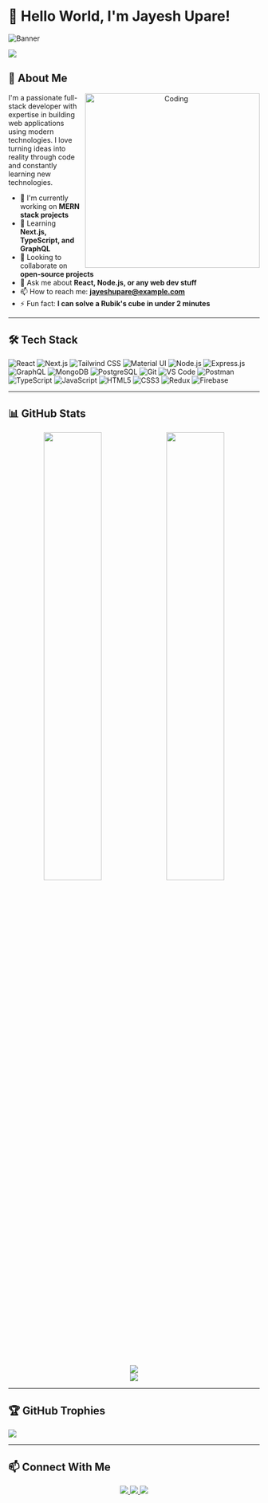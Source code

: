 # 👋 Hello World, I'm Jayesh Upare!

<!-- Header/Banner -->
![Banner](https://github.com/Jayeshupare/Jayeshupare/blob/main/assets/github-header-image.png)

<!-- Profile Views -->
![](https://komarev.com/ghpvc/?username=Jayeshupare&label=Profile%20views&color=0e75b6&style=flat-square)

## 🚀 About Me

<div align="center">
  <img align="right" alt="Coding" width="350" src="https://miro.medium.com/v2/resize:fit:1400/1*qdAW1TjCN57h1lbuuzvchg.gif">
</div>

I'm a passionate full-stack developer with expertise in building web applications using modern technologies. I love turning ideas into reality through code and constantly learning new technologies.

- 🔭 I'm currently working on **MERN stack projects**
- 🌱 Learning **Next.js, TypeScript, and GraphQL**
- 👯 Looking to collaborate on **open-source projects**
- 💬 Ask me about **React, Node.js, or any web dev stuff**
- 📫 How to reach me: **jayeshupare@example.com**
- ⚡ Fun fact: **I can solve a Rubik's cube in under 2 minutes**

---

## 🛠 Tech Stack

![React](https://img.shields.io/badge/React-20232A?style=for-the-badge&logo=react&logoColor=61DAFB)
![Next.js](https://img.shields.io/badge/Next.js-000000?style=for-the-badge&logo=next.js&logoColor=white)
![Tailwind CSS](https://img.shields.io/badge/Tailwind_CSS-38B2AC?style=for-the-badge&logo=tailwind-css&logoColor=white)
![Material UI](https://img.shields.io/badge/Material--UI-0081CB?style=for-the-badge&logo=material-ui&logoColor=white)
![Node.js](https://img.shields.io/badge/Node.js-339933?style=for-the-badge&logo=node.js&logoColor=white)
![Express.js](https://img.shields.io/badge/Express.js-000000?style=for-the-badge&logo=express&logoColor=white)
![GraphQL](https://img.shields.io/badge/GraphQL-E10098?style=for-the-badge&logo=graphql&logoColor=white)
![MongoDB](https://img.shields.io/badge/MongoDB-4EA94B?style=for-the-badge&logo=mongodb&logoColor=white)
![PostgreSQL](https://img.shields.io/badge/PostgreSQL-316192?style=for-the-badge&logo=postgresql&logoColor=white)
![Git](https://img.shields.io/badge/Git-F05032?style=for-the-badge&logo=git&logoColor=white)
![VS Code](https://img.shields.io/badge/VS_Code-007ACC?style=for-the-badge&logo=visual-studio-code&logoColor=white)
![Postman](https://img.shields.io/badge/Postman-FF6C37?style=for-the-badge&logo=postman&logoColor=white)
![TypeScript](https://img.shields.io/badge/TypeScript-007ACC?style=for-the-badge&logo=typescript&logoColor=white)
![JavaScript](https://img.shields.io/badge/JavaScript-F7DF1E?style=for-the-badge&logo=javascript&logoColor=black)
![HTML5](https://img.shields.io/badge/HTML5-E34F26?style=for-the-badge&logo=html5&logoColor=white)
![CSS3](https://img.shields.io/badge/CSS3-1572B6?style=for-the-badge&logo=css3&logoColor=white)
![Redux](https://img.shields.io/badge/Redux-593D88?style=for-the-badge&logo=redux&logoColor=white)
![Firebase](https://img.shields.io/badge/Firebase-039BE5?style=for-the-badge&logo=Firebase&logoColor=white)

---

## 📊 GitHub Stats

<div align="center">
  <img width="48%" src="https://github-readme-stats.vercel.app/api?username=Jayeshupare&show_icons=true&theme=radical" />
  <img width="48%" src="https://github-readme-streak-stats.herokuapp.com/?user=Jayeshupare&theme=radical" />
</div>

<div align="center">
  <img src="https://github-readme-activity-graph.vercel.app/graph?username=Jayeshupare&theme=react-dark" />
</div>

<div align="center">
  <img src="https://github-readme-stats.vercel.app/api/top-langs/?username=Jayeshupare&layout=compact&theme=radical" />
</div>

---

## 🏆 GitHub Trophies

![](https://github-profile-trophy.vercel.app/?username=Jayeshupare&theme=radical&no-frame=false&no-bg=false&margin-w=4)

---

## 📫 Connect With Me

<p align="center">
  <a href="https://linkedin.com/in/jayeshupare" target="_blank">
    <img src="https://img.shields.io/badge/LinkedIn-0077B5?style=for-the-badge&logo=linkedin&logoColor=white" />
  </a>
  <a href="mailto:jayeshupare@example.com">
    <img src="https://img.shields.io/badge/Gmail-D14836?style=for-the-badge&logo=gmail&logoColor=white" />
  </a>
  <a href="https://github.com/Jayeshupare" target="_blank">
    <img src="https://img.shields.io/badge/GitHub-100000?style=for-the-badge&logo=github&logoColor=white" />
  </a>
</p>
